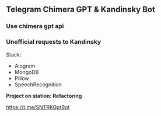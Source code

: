 ## Telegram Chimera GPT & Kandinsky Bot

### Use chimera gpt api
### Unofficial requests to Kandinsky

Stack:

* Aiogram
* MongoDB
* Pillow
* SpeechRecognition

**Project on station: Refactoring**

https://t.me/SNTRKGptBot